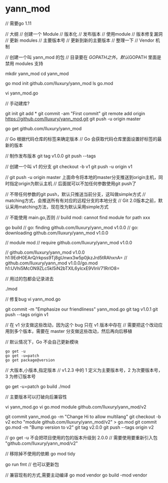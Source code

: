 # yann_mod

// 需要go 1.11


//   大纲
// 创建一个 Module
// 版本化
// 发布版本
// 使用module
// 版本修复漏洞
// 更新 modules
// 主要版本号
// 更新到新的主要版本
// 整理一下
// Vendor 机制



// 创建一个叫 yann_mod 的包
// 目录要在 $GOPATH 之外，默认$GOPATH 里面是禁用 modules 支持


mkdir yann_mod
cd yann_mod

go mod init github.com/lluxury/yann_mod
ls go.mod

vi yann_mod.go

// 手动建库?

git init
git add *
git commit -am "First commit"
git remote add origin https://github.com/lluxury/yann_mod.git
git push -u origin master

go get github.com/lluxury/yann_mod

// Go 根据代码仓库的标签来确定版本
// Go 会获取代码仓库里面设置好标签的最新的版本


// 制作发布版本
git tag v1.0.0
git push --tags


// 创建一个叫 v1 的分支
git checkout -b v1
git push -u origin v1


// git push -u origin master 上面命令将本地的master分支推送到origin主机，同时指定origin为默认主机
// 后面就可以不加任何参数使用git push了

//  不带任何参数的git push，默认只推送当前分支，这叫做simple方式
//  matching方式，会推送所有有对应的远程分支的本地分支
//  Git 2.0版本之前，默认采用matching方法，现在改为默认采用simple方式


// 不能使用 main.go,否则
// build mod: cannot find module for path xxx

go build
// go: finding github.com/lluxury/yann_mod v1.0.0
// go: downloading github.com/lluxury/yann_mod v1.0.0

// module mod
// require github.com/lluxury/yann_mod v1.0.0

// github.com/lluxury/yann_mod v1.0.0 h1:9EdH0EArQ/rkpss9Tj8gUnwx3w5p0jkzJrd5tRAhxnA=
// github.com/lluxury/yann_mod v1.0.0/go.mod h1:UVhi5McON9ZLc5kl5iN2bTXlL6ylcxE9VInV71RrlO8=

// 用过的包都会记录进去

./mod


// 修复bug
vi yann_mod.go

git commit -m "Emphasize our friendliness" yann_mod.go
git tag v1.0.1
git push --tags origin v1

// 在 v1 分支做这些改动，因为这个 bug 只在 v1 版本中存在
// 需要把这个改动应用到多个版本，需要在 master 分支做这些改动，然后再向后移植



// 默认情况下，Go 不会自己更新模块

    go get -u 
    go get -u=patch
    go get package@version 
// 大版本,小版本,指定版本
 // v1.2.3 中的 1 定义为主要版本号，2 为次要版本号，3 为修订版本号


go get -u=patch
go build
./mod

// 主要版本可以打破向后兼容性


vi yann_mod.go 
vi go.mod 
    module github.com/lluxury/yann_mod/v2

git commit yann_mod.go -m "Change Hi to allow multilang"
git checkout -b v2 
echo "module github.com/lluxury/yann_mod/v2" > go.mod
git commit go.mod -m "Bump version to v2"
git tag v2.0.0
git push --tags origin v2 


// go get -u 不会把项目使用的包的版本升级到 2.0.0
// 需要使用要重新引入包  "github.com/lluxury/yann_mod/v2"


// 移除掉不使用的依赖
go mod tidy


go run fmt // 也可以更新包

// 兼容现有的方式,需要主动编译
go mod vendor
go build -mod vendor
